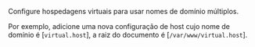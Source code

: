 Configure hospedagens virtuais para usar nomes de domínio múltiplos.

Por exemplo, adicione uma nova configuração de host cujo nome de domínio é \[``virtual.host``], a raiz do documento é \[``/var/www/virtual.host``].


































